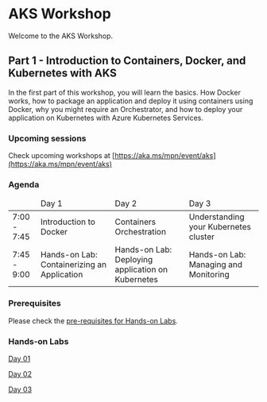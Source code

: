 # AKS Workshop

Welcome to the AKS Workshop.

## Part 1 - Introduction to Containers, Docker, and Kubernetes with AKS
In the first part of this workshop, you will learn the basics. How Docker works, how to package an application and deploy it using containers using Docker, why you might require an Orchestrator, and how to deploy your application on Kubernetes with Azure Kubernetes Services.

### Upcoming sessions
Check upcoming workshops at [https://aka.ms/mpn/event/aks](https://aka.ms/mpn/event/aks)


### Agenda

<table>
    <thead>
        <tr>
            <td></tb>
            <td>Day 1</tb>
            <td>Day 2</tb>
            <td>Day 3</tb>
        </tr>
    </thead>
    <tbody>
        <tr>
            <td>7:00 - 7:45</td>
            <td>Introduction to Docker</td>
            <td>Containers Orchestration</td>
            <td>Understanding your Kubernetes cluster</td>
        </tr>
        <tr>
            <td>7:45 - 9:00</td>
            <td>Hands-on Lab: Containerizing an Application</td>
            <td>Hands-on Lab: Deploying application on Kubernetes</td>
            <td>Hands-on Lab: Managing and Monitoring</td>
        </tr>
    </tbody>
</table>

### Prerequisites

Please check the <a href="./content/labs/00.setup.md">pre-requisites for Hands-on Labs</a>.  

### Hands-on Labs   
[Day 01](https://github.com/carlosalexei/aks-workshop/blob/main/content/labs/01.docker.md)

[Day 02](https://github.com/carlosalexei/aks-workshop/blob/main/content/labs/02.basic-aks.md)

[Day 03](https://github.com/carlosalexei/aks-workshop/blob/main/content/labs/03.managing-aks.md)
